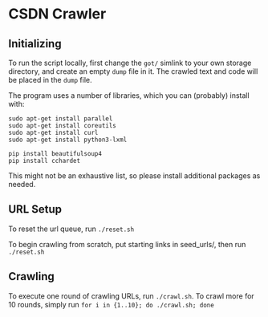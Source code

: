 # CSDN Crawler

## Initializing

To run the script locally, first change the ```got/``` simlink to your own storage directory, and create an empty ```dump``` file in it. 
The crawled text and code will be placed in the ```dump``` file. 

The program uses a number of libraries, which you can (probably) install with:

```
sudo apt-get install parallel
sudo apt-get install coreutils
sudo apt-get install curl
sudo apt-get install python3-lxml

pip install beautifulsoup4
pip install cchardet
```

This might not be an exhaustive list, so please install additional packages as needed. 

## URL Setup

To reset the url queue, run ```./reset.sh```

To begin crawling from scratch, put starting links in seed_urls/, then run ```./reset.sh```

## Crawling

To execute one round of crawling URLs, run ```./crawl.sh```. 
To crawl more for $10$ rounds, simply run ```for i in {1..10}; do ./crawl.sh; done```

